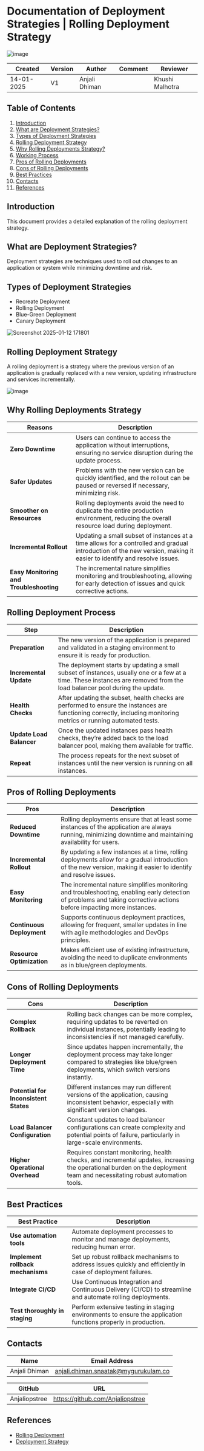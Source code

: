 # Documentation of Deployment Strategies | Rolling Deployment Strategy
![image](https://github.com/user-attachments/assets/91b64144-f1cc-4e36-a15e-7eaa91ef3124)


| Created | Version | Author        | Comment | Reviewer     |
|---------|---------|---------------|---------|--------------|
| 14-01-2025 | V1 | Anjali Dhiman |         | Khushi Malhotra |

## **Table of Contents**
1. [Introduction](#introduction)
2. [What are Deployment Strategies?](#what-are-deployment-strategies)
3. [Types of Deployment Strategies](#types-of-deployment-strategies)
4. [Rolling Deployment Strategy](#rolling-deployment-strategy)
5. [Why Rolling Deployments Strategy?](#why-rolling-deployments-strategy?)
6. [Working Process](#working-process)
7. [Pros of Rolling Deployments](#pros-of-rolling-deployments)
8. [Cons of Rolling Deployments](#cons-of-rolling-deployments)
9. [Best Practices](#best-practices)
10. [Contacts](#contacts)
11. [References](#references)


## Introduction
This document provides a detailed explanation of the rolling deployment strategy.

## What are Deployment Strategies?
Deployment strategies are techniques used to roll out changes to an application or system while minimizing downtime and risk.

## Types of Deployment Strategies
- Recreate Deployment
- Rolling Deployment
- Blue-Green Deployment
- Canary Deployment

![Screenshot 2025-01-12 171801](https://github.com/user-attachments/assets/02216102-28ee-4be8-9975-20b8c12b179b)


## Rolling Deployment Strategy
A rolling deployment is a strategy where the previous version of an application is gradually replaced with a new version, updating infrastructure and services incrementally.

![image](https://github.com/user-attachments/assets/c19d0a43-30c1-46b4-b1d2-cb278e6f1f14)

## Why Rolling Deployments Strategy

| **Reasons**                      | **Description**                                                                                                                                                    |
|-----------------------------------|--------------------------------------------------------------------------------------------------------------------------------------------------------------------|
| **Zero Downtime**                 | Users can continue to access the application without interruptions, ensuring no service disruption during the update process.                                       |
| **Safer Updates**                 | Problems with the new version can be quickly identified, and the rollout can be paused or reversed if necessary, minimizing risk.                                   |
| **Smoother on Resources**         | Rolling deployments avoid the need to duplicate the entire production environment, reducing the overall resource load during deployment.                           |
| **Incremental Rollout**           | Updating a small subset of instances at a time allows for a controlled and gradual introduction of the new version, making it easier to identify and resolve issues. |
| **Easy Monitoring and Troubleshooting** | The incremental nature simplifies monitoring and troubleshooting, allowing for early detection of issues and quick corrective actions.                          |

## Rolling Deployment Process

| **Step**               | **Description**                                                                                                                                                    |
|------------------------|--------------------------------------------------------------------------------------------------------------------------------------------------------------------|
| **Preparation**         | The new version of the application is prepared and validated in a staging environment to ensure it is ready for production.                                         |
| **Incremental Update**  | The deployment starts by updating a small subset of instances, usually one or a few at a time. These instances are removed from the load balancer pool during the update. |
| **Health Checks**       | After updating the subset, health checks are performed to ensure the instances are functioning correctly, including monitoring metrics or running automated tests.    |
| **Update Load Balancer**| Once the updated instances pass health checks, they’re added back to the load balancer pool, making them available for traffic.                                      |
| **Repeat**              | The process repeats for the next subset of instances until the new version is running on all instances.                                                           |

## Pros of Rolling Deployments

| **Pros**                        | **Description**                                                                                                                                                               |
|----------------------------------|-------------------------------------------------------------------------------------------------------------------------------------------------------------------------------|
| **Reduced Downtime**             | Rolling deployments ensure that at least some instances of the application are always running, minimizing downtime and maintaining availability for users.                     |
| **Incremental Rollout**         | By updating a few instances at a time, rolling deployments allow for a gradual introduction of the new version, making it easier to identify and resolve issues.                |
| **Easy Monitoring**             | The incremental nature simplifies monitoring and troubleshooting, enabling early detection of problems and taking corrective actions before impacting more instances.            |
| **Continuous Deployment**       | Supports continuous deployment practices, allowing for frequent, smaller updates in line with agile methodologies and DevOps principles.                                       |
| **Resource Optimization**       | Makes efficient use of existing infrastructure, avoiding the need to duplicate environments as in blue/green deployments.                                                      |

## Cons of Rolling Deployments

| **Cons**                         | **Description**                                                                                                                                                               |
|----------------------------------|-------------------------------------------------------------------------------------------------------------------------------------------------------------------------------|
| **Complex Rollback**            | Rolling back changes can be more complex, requiring updates to be reverted on individual instances, potentially leading to inconsistencies if not managed carefully.             |
| **Longer Deployment Time**      | Since updates happen incrementally, the deployment process may take longer compared to strategies like blue/green deployments, which switch versions instantly.                 |
| **Potential for Inconsistent States** | Different instances may run different versions of the application, causing inconsistent behavior, especially with significant version changes.                              |
| **Load Balancer Configuration** | Constant updates to load balancer configurations can create complexity and potential points of failure, particularly in large-scale environments.                              |
| **Higher Operational Overhead** | Requires constant monitoring, health checks, and incremental updates, increasing the operational burden on the deployment team and necessitating robust automation tools.         |

## Best Practices
| **Best Practice**                                              | **Description**                                                                                           |
|---------------------------------------------------------------|-----------------------------------------------------------------------------------------------------------|
| **Use automation tools**                                      | Automate deployment processes to monitor and manage deployments, reducing human error.                    |
| **Implement rollback mechanisms**                             | Set up robust rollback mechanisms to address issues quickly and efficiently in case of deployment failures.|
| **Integrate CI/CD**                                           | Use Continuous Integration and Continuous Delivery (CI/CD) to streamline and automate rolling deployments. |
| **Test thoroughly in staging**                                | Perform extensive testing in staging environments to ensure the application functions properly in production.|


## Contacts

| Name| Email Address      |
|-----|--------------------------|
| Anjali Dhiman | anjali.dhiman.snaatak@mygurukulam.co |

| GitHub | URL |
|----------|---------|
|  Anjaliopstree  |  https://github.com/Anjaliopstree  |

## References
- [Rolling Deployment](https://www.geteppo.com/blog/what-are-rolling-deployments)
- [Deployment Strategy](https://medium.com/@navya.cloudops/devops-zero-to-hero-day-20-deployment-strategies-e6712b4801e4)
